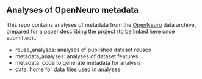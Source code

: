 ## Analyses of OpenNeuro metadata

This repo contains analyses of metadata from the [OpenNeuro](http://openneuro.org) data archive, prepared for a paper describing the project (to be linked here once submitted)..

- reuse_analyses: analyses of published dataset reuses
- metadata_analyses: analyses of dataset features
- metadata: code to generate metadata for analysis
- data: home for data files used in analyses
